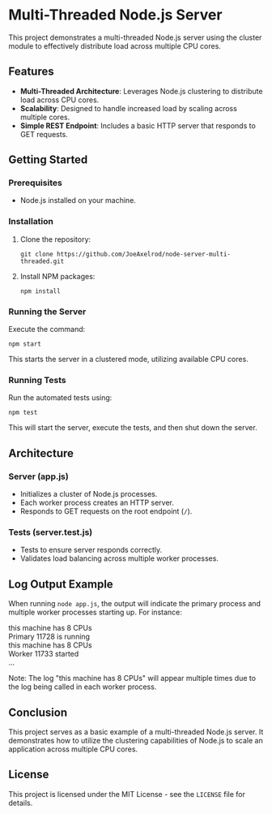 Multi-Threaded Node.js Server
=============================

This project demonstrates a multi-threaded Node.js server using the cluster module to effectively distribute load across multiple CPU cores.

Features
--------

*   **Multi-Threaded Architecture**: Leverages Node.js clustering to distribute load across CPU cores.
*   **Scalability**: Designed to handle increased load by scaling across multiple cores.
*   **Simple REST Endpoint**: Includes a basic HTTP server that responds to GET requests.

Getting Started
---------------

### Prerequisites

*   Node.js installed on your machine.

### Installation

1.  Clone the repository:
     
    `git clone https://github.com/JoeAxelrod/node-server-multi-threaded.git`
    
2.  Install NPM packages:
     
    `npm install`
    

### Running the Server

Execute the command:

`npm start`

This starts the server in a clustered mode, utilizing available CPU cores.

### Running Tests

Run the automated tests using:

`npm test`

This will start the server, execute the tests, and then shut down the server.

Architecture
------------

### Server (app.js)

*   Initializes a cluster of Node.js processes.
*   Each worker process creates an HTTP server.
*   Responds to GET requests on the root endpoint (`/`).

### Tests (server.test.js)

*   Tests to ensure server responds correctly.
*   Validates load balancing across multiple worker processes.

Log Output Example
------------------

When running `node app.js`, the output will indicate the primary process and multiple worker processes starting up. For instance:

this machine has 8 CPUs  
Primary 11728 is running  
this machine has 8 CPUs  
Worker 11733 started  
...

Note: The log "this machine has 8 CPUs" will appear multiple times due to the log being called in each worker process.

Conclusion
----------

This project serves as a basic example of a multi-threaded Node.js server. It demonstrates how to utilize the clustering capabilities of Node.js to scale an application across multiple CPU cores.

License
-------

This project is licensed under the MIT License - see the `LICENSE` file for details.
